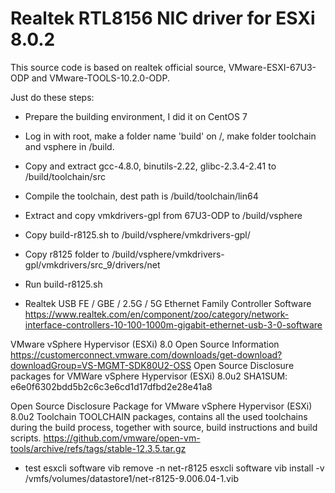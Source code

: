 # Realtek RTL8156 NIC driver for ESXi 8.0.2

This source code is based on realtek official source, VMware-ESXI-67U3-ODP and VMware-TOOLS-10.2.0-ODP.

Just do these steps:
- Prepare the building environment, I did it on CentOS 7
- Log in with root, make a folder name 'build' on /, make folder toolchain and vsphere in /build.
- Copy and extract gcc-4.8.0, binutils-2.22, glibc-2.3.4-2.41 to /build/toolchain/src 
- Compile the toolchain, dest path is /build/toolchain/lin64
- Extract and copy vmkdrivers-gpl from 67U3-ODP to /build/vsphere
- Copy build-r8125.sh to /build/vsphere/vmkdrivers-gpl/
- Copy r8125 folder to /build/vsphere/vmkdrivers-gpl/vmkdrivers/src_9/drivers/net
- Run build-r8125.sh

- Realtek USB FE / GBE / 2.5G / 5G Ethernet Family Controller Software
https://www.realtek.com/en/component/zoo/category/network-interface-controllers-10-100-1000m-gigabit-ethernet-usb-3-0-software

VMware vSphere Hypervisor (ESXi) 8.0 Open Source Information
https://customerconnect.vmware.com/downloads/get-download?downloadGroup=VS-MGMT-SDK80U2-OSS
Open Source Disclosure packages for VMWare vSphere Hypervisor (ESXi) 8.0u2
SHA1SUM: e6e0f6302bdd5b2c6c3e6cd1d17dfbd2e28e41a8

Open Source Disclosure Package for VMware vSphere Hypervisor (ESXi) 8.0u2 Toolchain
TOOLCHAIN packages, contains all the used toolchains during the build process, together with source, build instructions and build scripts.
https://github.com/vmware/open-vm-tools/archive/refs/tags/stable-12.3.5.tar.gz
- test
esxcli software vib remove -n net-r8125 esxcli software vib install -v /vmfs/volumes/datastore1/net-r8125-9.006.04-1.vib
